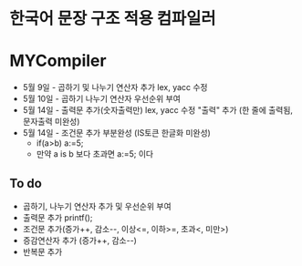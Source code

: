 # 한국어 문장 구조 적용 컴파일러
# MYCompiler
- 5월 9일 - 곱하기 및 나누기 연산자 추가 lex, yacc 수정
- 5월 10일 - 곱하기 나누기 연산자 우선순위 부여
- 5월 14일 - 출력문 추가(숫자출력만) lex, yacc 수정 "출력" 추가 (한 줄에 출력됨, 문자출력 미완성)
- 5월 14일 - 조건문 추가 부분완성 (IS토큰 한글화 미완성)
  - if(a>b) a:=5;
  - 만약 a is b 보다 초과면 a:=5; 이다 

## To do 
- 곱하기, 나누기 연산자 추가 및 우선순위 부여
- 출력문 추가 printf();
- 조건문 추가(증가++, 감소--, 이상<=, 이하>=, 초과<, 미만>)
- 증감연산자 추가 (증가++, 감소--)
- 반복문 추가
